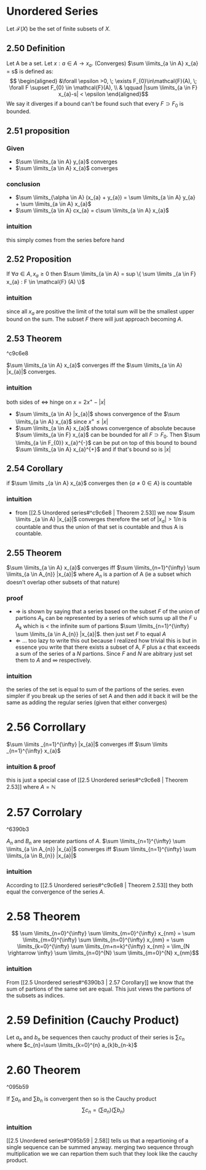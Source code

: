 # Unordered Series

Let $\mathcal{F} (X)$ be the set of finite subsets of $X$.

## 2.50 Definition
Let A be a set. Let $x: a \in A \rightarrow x_{a}$. (Converges) $\sum \limits_{a \in A} x_{a} = s$ is defined as:
$$ \begin{aligned} 
&\forall \epsilon >0, \; \exists F_{0}\in\mathcal{F}(A), \; \forall F \supset F_{0} \in \mathcal{F}(A), \\
& \qquad |\sum \limits_{a \in F} x_{a}-s| < \epsilon 
\end{aligned}$$
We say it diverges if a bound can't be found such that every $F \supset F_{0}$ is bounded.

## 2.51 proposition
### Given
- $\sum \limits_{a \in A} y_{a}$  converges
- $\sum \limits_{a \in A} x_{a}$  converges
### conclusion
- $\sum \limits_{\alpha \in A} (x_{a} + y_{a}) = \sum \limits_{a \in A} y_{a} + \sum \limits_{a \in A} x_{a}$
-  $\sum \limits_{a \in A} cx_{a} = c\sum \limits_{a \in A} x_{a}$
### intuition
this simply comes from the series before hand

## 2.52 Proposition
If $\forall a \in A, x_{a} \geq 0$ then $\sum \limits_{a \in A} = sup \{ \sum \limits _{a \in F} x_{a} : F \in \mathcal{F} (A) \}$

### intuition
since all $x_{a}$ are positive the limit of the total sum will be the smallest upper bound on the sum. The subset $F$ there will just approach becoming $A$.


## 2.53 Theorem

^c9c6e8

$\sum \limits_{a \in A} x_{a}$ converges iff the $\sum \limits_{a \in A} |x_{a}|$ converges.
### intuition
both sides of $\Leftrightarrow$ hinge on $x=2x^{+} - |x|$
- $\sum \limits_{a \in A} |x_{a}|$ shows convergence of the $\sum \limits_{a \in A} x_{a}$ since $x^{+} \leq |x|$
- $\sum \limits_{a \in A} x_{a}$ shows convergence of absolute because $\sum \limits_{a \in F} x_{a}$ can be bounded for all $F \supset F_{0}$. Then $\sum \limits_{a \in F_{0}} x_{a}^{-}$ can be put on top of this bound to bound $\sum \limits_{a \in A} x_{a}^{+}$ and if that's bound so is $|x|$

## 2.54 Corollary
if $\sum \limits _{a \in A} x_{a}$ converges then $\{ a \neq 0 \in A \}$ is countable
### intuition
- from [[2.5 Unordered series#^c9c6e8 | Theorem 2.53]] we now $\sum \limits _{a \in A} |x_{a}|$ converges therefore the set of $|x_{a}| > 1/n$ is countable and thus the union of that set is countable and thus A is countable.


## 2.55 Theorem
$\sum \limits_{a \in A} x_{a}$ converges iff $\sum \limits_{n=1}^{\infty} \sum \limits_{a \in A_{n}} |x_{a}|$ where $A_{n}$ is a partion of A (ie a subset which doesn't overlap other subsets of that nature)
### proof
- $\Rightarrow$ is shown by saying that a series based on the subset $F$ of the union of partions $A_{k}$ can be represented by a series of which sums up all the $F\cup A_{k}$ which is $<$ the infinite sum of partions $\sum \limits_{n=1}^{\infty} \sum \limits_{a \in A_{n}} |x_{a}|$. then just set $F$ to equal $A$
- $\Leftarrow$ ... too lazy to write this out because I realized how trivial this is but in essence you write that there exists a subset of A, $F$ plus a $\epsilon$ that exceeds a sum of the series of a $N$ partions. Since $F$ and $N$ are abitrary just set them to $A$ and $\infty$ respectively.
### intuition
the series of the set is equal to sum of the partions of the series. even simpler if you break up the series of set A and then add it back it will be the same as adding the regular series (given that either converges)

# 2.56 Corrollary
$\sum \limits _{n=1}^{\infty} |x_{a}|$ converges iff $\sum \limits _{n=1}^{\infty} x_{a}$
### intuition & proof
this is just a special case of [[2.5 Unordered series#^c9c6e8 | Theorem 2.53]] where $A=\mathbb{N}$

# 2.57 Corrolary

^6390b3

$A_{n}$ and $B_{n}$ are seperate partions of $A$. 
 $\sum \limits_{n=1}^{\infty} \sum \limits_{a \in A_{n}} |x_{a}|$ converges iff  $\sum \limits_{n=1}^{\infty} \sum \limits_{a \in B_{n}} |x_{a}|$
 
 ### intuition
 According to [[2.5 Unordered series#^c9c6e8 | Theorem 2.53]] they both equal the convergence of the series $A$.
 
 # 2.58 Theorem
 
 $$ \sum \limits_{n=0}^{\infty} \sum \limits_{m=0}^{\infty} x_{nm} = \sum \limits_{m=0}^{\infty} \sum \limits_{n=0}^{\infty} x_{nm} = \sum \limits_{k=0}^{\infty} \sum \limits_{m+n=k}^{\infty} x_{nm} = \lim_{N \rightarrow \infty} \sum \limits_{n=0}^{N} \sum \limits_{m=0}^{N} x_{nm}$$
 ### intuition
 From [[2.5 Unordered series#^6390b3 | 2.57 Corollary]] we know that the sum of partions of the same set are equal. This just views the partions of the subsets as indices.
 
 # 2.59 Definition (Cauchy Product)
 Let $a_{n}$ and $b_{n}$ be sequences then cauchy product of their series is $\sum c_{n}$ where $c_{n}=\sum \limits_{k=0}^{n} a_{k}b_{n-k}$
 
 # 2.60 Theorem 

^095b59

 If $\sum a_{n}$ and $\sum b_{n}$ is convergent then so is the Cauchy product
 $$ \sum c_{n} = ( \sum a_{n} ) ( \sum b_{n}) $$
 ### intuition
 [[2.5 Unordered series#^095b59 | 2.58]] tells us that a repartioning of a single sequence can be summed anyway. merging two sequence through multiplication we we can repartion them such that they look like the cauchy product.